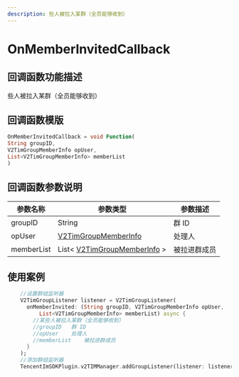 ```yaml
---
description: 些人被拉入某群（全员能够收到）
---
```


# OnMemberInvitedCallback

## 回调函数功能描述

些人被拉入某群（全员能够收到）

## 回调函数模版

```dart
OnMemberInvitedCallback = void Function(
String groupID,
V2TimGroupMemberInfo opUser,
List<V2TimGroupMemberInfo> memberList
)
```

## 回调函数参数说明

| 参数名称       | 参数类型                                                                                  | 参数描述   |
| ---------- | ------------------------------------------------------------------------------------- | ------ |
| groupID    | String                                                                                | 群 ID   |
| opUser     | [V2TimGroupMemberInfo](../../api/guan-jian-lei/group/v2timgroupmemberinfo.md)         | 处理人    |
| memberList | List< [V2TimGroupMemberInfo](../../api/guan-jian-lei/group/v2timgroupmemberinfo.md) > | 被拉进群成员 |

## 使用案例

```dart
    //设置群组监听器
    V2TimGroupListener listener = V2TimGroupListener(
      onMemberInvited: (String groupID, V2TimGroupMemberInfo opUser,
          List<V2TimGroupMemberInfo> memberList) async {
        //某些人被拉入某群（全员能够收到）
        //groupID	群 ID
        //opUser	处理人
        //memberList	被拉进群成员
      }
    );
    //添加群组监听器
    TencentImSDKPlugin.v2TIMManager.addGroupListener(listener: listener);
```

